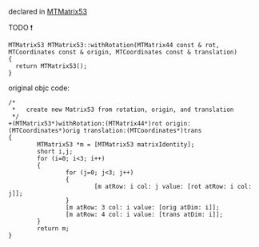 
declared in [MTMatrix53](MTMatrix53.hpp.md)

TODO  :exclamation:

~~~ { .cpp }
MTMatrix53 MTMatrix53::withRotation(MTMatrix44 const & rot, MTCoordinates const & origin, MTCoordinates const & translation)
{
  return MTMatrix53();
}
~~~


original objc code:

~~~ { .ObjectiveC }
/*
 *   create new Matrix53 from rotation, origin, and translation
 */
+(MTMatrix53*)withRotation:(MTMatrix44*)rot origin:(MTCoordinates*)orig translation:(MTCoordinates*)trans
{
        MTMatrix53 *m = [MTMatrix53 matrixIdentity];
        short i,j;
        for (i=0; i<3; i++)
        {
                for (j=0; j<3; j++)
                {
                        [m atRow: i col: j value: [rot atRow: i col: j]];
                }
                [m atRow: 3 col: i value: [orig atDim: i]];
                [m atRow: 4 col: i value: [trans atDim: i]];
        }
        return m;
}
~~~
